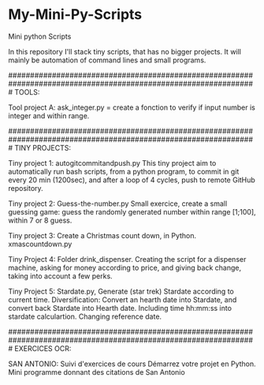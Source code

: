 # My-Mini-Py-Scripts
Mini python Scripts

In this repository I'll stack tiny scripts, that has no bigger projects. It will mainly be automation of command lines and small programs.

#################################################################################################################
TOOLS:

Tool project A: ask_integer.py = create a fonction to verify if input number is integer and within range.

#################################################################################################################
TINY PROJECTS:

Tiny project 1: autogitcommitandpush.py
This tiny project aim to automatically run bash scripts, from a python program, to commit in git every 20 min (1200sec), and after a loop of 4 cycles, push to remote GitHub repository.

Tiny project 2: Guess-the-number.py
Small exercice, create a small guessing game: guess the randomly generated number within range [1;100], within 7 or 8 guess.

Tiny project 3: Create a Christmas count down, in Python. xmascountdown.py

Tiny Project 4: Folder drink_dispenser. Creating the script for a dispenser machine, asking for money according to price, and giving back change, taking into account a few perks.

Tiny Project 5: Stardate.py, Generate (star trek) Stardate according to current time. Diversification: Convert an hearth date into Stardate, and convert back Stardate into Hearth date. Including time hh:mm:ss into stardate calculartion. Changing reference date.

#################################################################################################################
EXERCICES OCR:

SAN ANTONIO: Suivi d'exercices de cours Démarrez votre projet en Python. Mini programme donnant des citations de San Antonio
